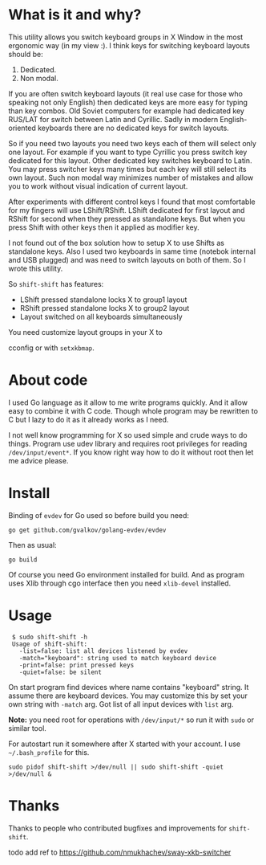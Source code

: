 What is it and why?
===================

This utility allows you switch keyboard groups in X Window in the most
ergonomic way (in my view :).
I think keys for switching keyboard layouts should be:

1. Dedicated.
2. Non modal.

If you are often switch keyboard layouts (it real use case
for those who speaking not only English) then dedicated keys are more easy
for typing than key combos.  Old Soviet computers for example had
dedicated key RUS/LAT for switch between Latin and Cyrillic. Sadly
in modern English-oriented keyboards there are no dedicated keys
for switch layouts.

So if you need two layouts you need two keys each of them will select
only one layout. For example if you want to type Cyrillic you press switch
key dedicated for this layout. Other dedicated key switches keyboard to Latin.
You may press switcher keys many times but each key will still select its own
layout. Such non modal way minimizes number of mistakes and allow you to work
without visual indication of current layout.

After experiments with different control keys I found that most
comfortable for my fingers will use LShift/RShift. LShift dedicated
for first layout and RShift for second when they pressed as standalone
keys. But when you press Shift with other keys then it applied as
modifier key.

I not found out of the box solution how to setup X to use Shifts as
standalone keys. Also I used two keyboards in same time (notebok internal and USB plugged)
and was need to switch layouts on both of them. So I wrote this utility.

So `shift-shift` has features:

* LShift pressed standalone locks X to group1 layout
* RShift pressed standalone locks X to group2 layout
* Layout switched on all keyboards simultaneously

You need customize layout groups in your X to







cconfig or with `setxkbmap`.

About code
==========

I used Go language as it allow to me write programs quickly. And it allow
easy to combine it with C code. Though whole program may be rewritten to C
but I lazy to do it as it already works as I need.

I not well know programming for X so used simple and crude ways to do things.
Program use udev library and requires root privileges for reading `/dev/input/event*`.
If you know right way how to do it without root then let me advice please.

Install
=======

Binding of `evdev` for Go used so before build you need:

	go get github.com/gvalkov/golang-evdev/evdev

Then as usual:

	go build

Of course you need Go environment installed for build.
And as program uses Xlib through cgo interface then you need `xlib-devel`
installed.

Usage
=====

	 $ sudo shift-shift -h
	 Usage of shift-shift:
	   -list=false: list all devices listened by evdev
	   -match="keyboard": string used to match keyboard device
	   -print=false: print pressed keys
	   -quiet=false: be silent

On start program find devices where name contains "keyboard" string. It assume there
are keyboard devices. You may customize this by set your own string with `-match` arg.
Got list of all input devices with `list` arg.

**Note:** you need root for operations with `/dev/input/*` so run it with `sudo` or similar tool.

For autostart run it somewhere after X started with your account. I use `~/.bash_profile` for
this.

	sudo pidof shift-shift >/dev/null || sudo shift-shift -quiet >/dev/null &

Thanks
======

Thanks to people who contributed bugfixes and improvements for `shift-shift`.


todo add ref to
https://github.com/nmukhachev/sway-xkb-switcher
